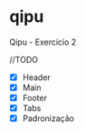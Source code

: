 # qipu
Qipu - Exercício 2

//TODO
- [x] Header
- [x] Main
- [x] Footer
- [x] Tabs
- [x] Padronização